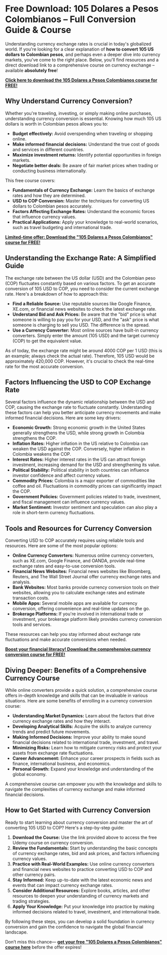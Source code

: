 # Free Download: 105 Dolares a Pesos Colombianos – Full Conversion Guide & Course

Understanding currency exchange rates is crucial in today's globalized world. If you're looking for a clear explanation of **how to convert 105 US dollars to Colombian pesos**, and perhaps even a deeper dive into currency markets, you've come to the right place. Below, you'll find resources and a direct download link to a comprehensive course on currency exchange – available **absolutely free**!

[**Click here to download the 105 Dolares a Pesos Colombianos course for FREE!**](https://udemywork.com/105-dolares-a-pesos-colombianos)

## Why Understand Currency Conversion?

Whether you're traveling, investing, or simply making online purchases, understanding currency conversion is essential. Knowing how much 105 US dollars is worth in Colombian pesos allows you to:

*   **Budget effectively:** Avoid overspending when traveling or shopping online.
*   **Make informed financial decisions:** Understand the true cost of goods and services in different countries.
*   **Maximize investment returns:** Identify potential opportunities in foreign markets.
*   **Negotiate better deals:** Be aware of fair market prices when trading or conducting business internationally.

This free course covers:

*   **Fundamentals of Currency Exchange:** Learn the basics of exchange rates and how they are determined.
*   **USD to COP Conversion:** Master the techniques for converting US dollars to Colombian pesos accurately.
*   **Factors Affecting Exchange Rates:** Understand the economic forces that influence currency values.
*   **Practical Applications:** Apply your knowledge to real-world scenarios, such as travel budgeting and international trade.

[**Limited-time offer: Download the "105 Dolares a Pesos Colombianos" course for FREE!**](https://udemywork.com/105-dolares-a-pesos-colombianos)

## Understanding the Exchange Rate: A Simplified Guide

The exchange rate between the US dollar (USD) and the Colombian peso (COP) fluctuates constantly based on various factors. To get an accurate conversion of 105 USD to COP, you need to consider the current exchange rate. Here's a breakdown of how to approach this:

*   **Find a Reliable Source:** Use reputable sources like Google Finance, XE.com, or financial news websites to check the latest exchange rate.
*   **Understand Bid and Ask Prices:** Be aware that the "bid" price is what someone is willing to pay you for your USD, and the "ask" price is what someone is charging to sell you USD. The difference is the spread.
*   **Use a Currency Converter:** Most online sources have built-in currency converters. Simply enter the amount (105 USD) and the target currency (COP) to get the equivalent value.

As of today, the exchange rate might be around 4000 COP per 1 USD (this is an example; always check the actual rate). Therefore, 105 USD would be approximately 420,000 COP. However, it's crucial to check the real-time rate for the most accurate conversion.

## Factors Influencing the USD to COP Exchange Rate

Several factors influence the dynamic relationship between the USD and COP, causing the exchange rate to fluctuate constantly. Understanding these factors can help you better anticipate currency movements and make informed financial decisions. Here are some key drivers:

*   **Economic Growth:** Strong economic growth in the United States generally strengthens the USD, while strong growth in Colombia strengthens the COP.
*   **Inflation Rates:** Higher inflation in the US relative to Colombia can weaken the USD against the COP. Conversely, higher inflation in Colombia weakens the COP.
*   **Interest Rates:** Higher interest rates in the US can attract foreign investment, increasing demand for the USD and strengthening its value.
*   **Political Stability:** Political stability in both countries can influence investor confidence and affect currency values.
*   **Commodity Prices:** Colombia is a major exporter of commodities like coffee and oil. Fluctuations in commodity prices can significantly impact the COP.
*   **Government Policies:** Government policies related to trade, investment, and fiscal management can influence currency values.
*   **Market Sentiment:** Investor sentiment and speculation can also play a role in short-term currency fluctuations.

## Tools and Resources for Currency Conversion

Converting USD to COP accurately requires using reliable tools and resources. Here are some of the most popular options:

*   **Online Currency Converters:** Numerous online currency converters, such as XE.com, Google Finance, and OANDA, provide real-time exchange rates and easy-to-use conversion tools.
*   **Financial News Websites:** Financial news websites like Bloomberg, Reuters, and The Wall Street Journal offer currency exchange rates and analysis.
*   **Bank Websites:** Most banks provide currency conversion tools on their websites, allowing you to calculate exchange rates and estimate transaction costs.
*   **Mobile Apps:** Several mobile apps are available for currency conversion, offering convenience and real-time updates on the go.
*   **Brokerage Platforms:** If you're involved in international trade or investment, your brokerage platform likely provides currency conversion tools and services.

These resources can help you stay informed about exchange rate fluctuations and make accurate conversions when needed.

[**Boost your financial literacy! Download the comprehensive currency conversion course for FREE!**](https://udemywork.com/105-dolares-a-pesos-colombianos)

## Diving Deeper: Benefits of a Comprehensive Currency Course

While online converters provide a quick solution, a comprehensive course offers in-depth knowledge and skills that can be invaluable in various situations. Here are some benefits of enrolling in a currency conversion course:

*   **Understanding Market Dynamics:** Learn about the factors that drive currency exchange rates and how they interact.
*   **Developing Analytical Skills:** Acquire the skills to analyze currency trends and predict future movements.
*   **Making Informed Decisions:** Improve your ability to make sound financial decisions related to international trade, investment, and travel.
*   **Minimizing Risks:** Learn how to mitigate currency risks and protect your assets from exchange rate fluctuations.
*   **Career Advancement:** Enhance your career prospects in fields such as finance, international business, and economics.
*   **Personal Growth:** Expand your knowledge and understanding of the global economy.

A comprehensive course can empower you with the knowledge and skills to navigate the complexities of currency exchange and make informed financial decisions.

## How to Get Started with Currency Conversion

Ready to start learning about currency conversion and master the art of converting 105 USD to COP? Here's a step-by-step guide:

1.  **Download the Course:** Use the link provided above to access the free Udemy course on currency conversion.
2.  **Review the Fundamentals:** Start by understanding the basic concepts of currency exchange rates, bid and ask prices, and factors influencing currency values.
3.  **Practice with Real-World Examples:** Use online currency converters and financial news websites to practice converting USD to COP and other currency pairs.
4.  **Stay Informed:** Keep up-to-date with the latest economic news and events that can impact currency exchange rates.
5.  **Consider Additional Resources:** Explore books, articles, and other resources to deepen your understanding of currency markets and trading strategies.
6.  **Apply Your Knowledge:** Put your knowledge into practice by making informed decisions related to travel, investment, and international trade.

By following these steps, you can develop a solid foundation in currency conversion and gain the confidence to navigate the global financial landscape.

Don’t miss this chance— **[get your free "105 Dolares a Pesos Colombianos" course here](https://udemywork.com/105-dolares-a-pesos-colombianos)** before the offer expires!

